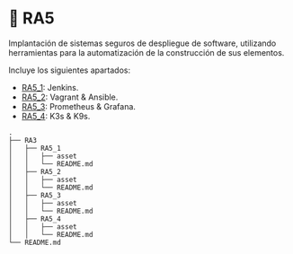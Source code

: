 # 📁 RA5

Implantación de sistemas seguros de despliegue de software, utilizando herramientas para la
automatización de la construcción de sus elementos.


Incluye los siguientes apartados:
* [RA5_1](/RA5_1): Jenkins.
* [RA5_2](/RA5_2): Vagrant & Ansible.
* [RA5_3](/RA5_3): Prometheus & Grafana.
* [RA5_4](/RA5_4): K3s & K9s.

```
.
├── RA3
│   ├── RA5_1
│   │   ├── asset
│   │   └── README.md
│   ├── RA5_2
│   │   ├── asset
│   │   └── README.md
│   ├── RA5_3
│   │   ├── asset
│   │   └── README.md
│   ├── RA5_4
│   │   ├── asset
│   │   └── README.md
└── README.md
```
